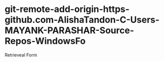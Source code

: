 # git-remote-add-origin-https-github.com-AlishaTandon-C-Users-MAYANK-PARASHAR-Source-Repos-WindowsFo
Retrieveal Form
